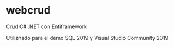 # webcrud
Crud  C#  .NET  con Entiframework


Utiliznado para el demo SQL 2019 y Visual Studio Community 2019
